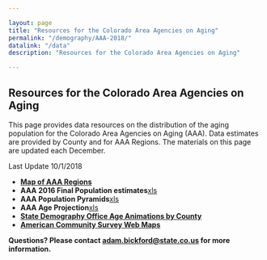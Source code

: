 ```yaml
---

layout: page
title: "Resources for the Colorado Area Agencies on Aging"
permalink: "/demography/AAA-2018/"
datalink: "/data"
description: "Resources for the Colorado Area Agencies on Aging"

---
```


## Resources for the Colorado Area Agencies on Aging

This page provides data resources on the distribution of the aging population for the Colorado Area Agencies on Aging (AAA).  Data estimates are provided by County and for AAA Regions.
The materials on this page are updated each December.   

Last Update 10/1/2018

* **[Map of AAA Regions](https://www.colorado.gov/pacific/sites/default/files/AAA%20Map.pdf)**
* **AAA 2016 Final Population estimates**[xls](https://drive.google.com/uc?export=download&id=1i1WWFQGy_U9Rbq0GitcHVlJ1hy9NM4c5/view?usp=sharing)
* **AAA Population Pyramids**[xls](https://drive.google.com/uc?export=download&id=1i1WWFQGy_U9Rbq0GitcHVlJ1hy9NM4c5/view?usp=sharing)
* **AAA Age Projection**[xls](https://drive.google.com/uc?export=download&id=1i1WWFQGy_U9Rbq0GitcHVlJ1hy9NM4c5/view?usp=sharing)
* **[State Demography Office Age Animations by County](https://demography.dola.colorado.gov/Age-Animation-Bars/)**
* **[American Community Survey Web Maps](https://coloradodemography.github.io/CensusAPI_Map_2016/?lat=39&lng=-104.8&z=9&s=50&v=mhi&sn=jenks&cs=mh1&cl=7)**


**Questions? Please contact [adam.bickford@state.co.us](mailto:adam.bickford@state.co.us) for more information.** 
